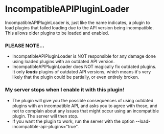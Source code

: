 # IncompatibleAPIPluginLoader

IncompatibleAPIPluginLoader is, just like the name indicates, a plugin to load plugins that failed loading due to the API version being incompatible. This allows older plugins to be loaded and enabled.<br>

### PLEASE NOTE...
- IncompatibleAPIPluginLoader is NOT responsible for any damage done using loaded plugins with an outdated API version.
- IncompatibleAPIPluginLoader does NOT magically fix outdated plugins. It only **_loads_** plugins of outdated API versions, which means it's very likely that the plugin could be partially, or even entirely broken.

### My server stops when I enable it with this plugin!
- The plugin will give you the possible consequences of using outdated plugins with an incompatible API, and asks you to agree with those, and not to complain about any issues that might occur using an incompatible plugin. The server will then stop.
- If you want the plugin to work, run the server with the option --load-incompatible-api-plugins="true".